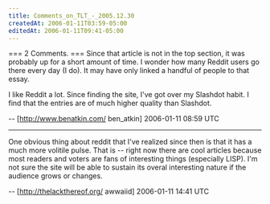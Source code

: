 ```yaml
---
title: Comments_on_TLT_-_2005.12.30
createdAt: 2006-01-11T03:59-05:00
editedAt: 2006-01-11T09:41-05:00
---
```


=== 2 Comments. ===
Since that article is not in the top section, it was probably up for a short amount of time. I wonder how many Reddit users go there every day (I do). It may have only linked a handful of people to that essay.

I like Reddit a lot. Since finding the site, I've got over my Slashdot habit. I find that the entries are of much higher quality than Slashdot.

-- [http://www.benatkin.com/ ben_atkin] 2006-01-11 08:59 UTC


----

One obvious thing about reddit that I've realized since then is that it has a much more volitile pulse. That is -- right now there are cool articles because most readers and voters are fans of interesting things (especially LISP). I'm not sure the site will be able to sustain its overal interesting nature if the audience grows or changes.

-- [http://thelackthereof.org/ awwaiid] 2006-01-11 14:41 UTC


